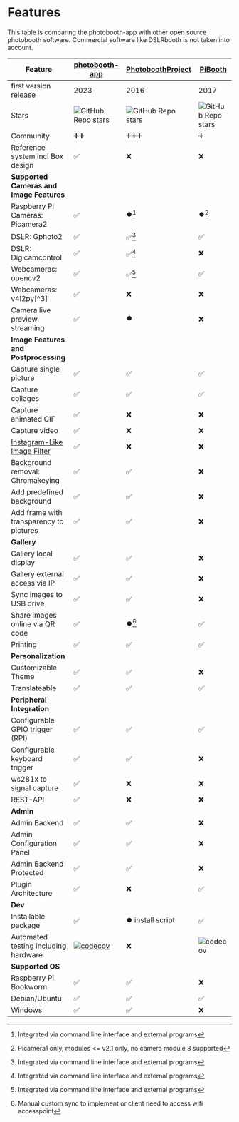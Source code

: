 # Features

This table is comparing the photobooth-app with other open source photobooth software.
Commercial software like DSLRbooth is not taken into account.

| Feature | [photobooth-app](https://github.com/photobooth-app/photobooth-app/) | [PhotoboothProject](https://github.com/PhotoboothProject/photobooth) | [PiBooth](https://github.com/pibooth/pibooth) |
|---|---|---|---|
| first version release | 2023 | 2016 | 2017 |
| Stars |![GitHub Repo stars](https://img.shields.io/github/stars/photobooth-app/photobooth-app?style=social)| ![GitHub Repo stars](https://img.shields.io/github/stars/PhotoboothProject/photobooth?style=social) |![GitHub Repo stars](https://img.shields.io/github/stars/pibooth/pibooth?style=social) |
| Community | ➕➕ | ➕➕➕ | ➕ |
| Reference system incl Box design | ✅ | ❌ | ❌ |
| **Supported Cameras and Image Features** |
| Raspberry Pi Cameras: Picamera2 | ✅ | ⏺️[^2] | ⏺️[^1] |
| DSLR: Gphoto2 | ✅ | ✅[^2] | ✅ |
| DSLR: Digicamcontrol | ✅ | ✅[^2] | ❌ |
| Webcameras: opencv2 | ✅ | ✅[^2] | ✅ |
| Webcameras: v4l2py[^3] | ✅ | ❌ | ❌ |
| Camera live preview streaming | ✅ | ⏺️ | ❌ |
| **Image Features and Postprocessing** |
| Capture single picture | ✅ | ✅ | ✅ |
| Capture collages | ✅ | ✅ | ✅ |
| Capture animated GIF | ✅ | ❌ | ❌ |
| Capture video | ✅ | ❌ | ❌ |
| [Instagram-Like Image Filter](https://github.com/photobooth-app/pilgram2) | ✅ | ❌ | ❌ |
| Background removal: Chromakeying | ✅ | ✅ | ❌ |
| Add predefined background | ✅ | ✅ | ❌ |
| Add frame with transparency to pictures | ✅ | ✅ | ❌ |
| **Gallery** |
| Gallery local display | ✅ | ✅ | ❌ |
| Gallery external access via IP | ✅ | ✅ | ❌ |
| Sync images to USB drive | ✅ | ✅ | ❌ |
| Share images online via QR code | ✅ | ⏺️[^4] | ✅ |
| Printing | ✅ | ✅ | ✅ |
| **Personalization** |
| Customizable Theme | ✅ | ✅ | ❌ |
| Translateable | ✅ | ✅ | ✅ |
| **Peripheral Integration** |
| Configurable GPIO trigger (RPI) | ✅ | ✅ | ✅ |
| Configurable keyboard trigger | ✅ | ✅ | ❌ |
| ws281x to signal capture | ✅ | ❌ | ❌ |
| REST-API | ✅ | ❌ | ❌ |
| **Admin** |
| Admin Backend | ✅ | ✅ | ❌ |
| Admin Configuration Panel | ✅ | ✅ | ❌ |
| Admin Backend Protected | ✅ | ✅ | ❌ |
| Plugin Architecture | ✅ | ❌ | ✅ |
| **Dev** |
| Installable package | ✅ | ⏺️ install script | ✅ |
| Automated testing including hardware |  [![codecov](https://codecov.io/gh/photobooth-app/photobooth-app/branch/main/graph/badge.svg?token=SBB5DGX17V)](https://codecov.io/gh/photobooth-app/photobooth-app) | ❌ | ![codecov](https://codecov.io/gh/pibooth/pibooth/branch/master/graph/badge.svg) |
| **Supported OS** |
| Raspberry Pi Bookworm | ✅ | ✅ | ❌ |
| Debian/Ubuntu | ✅ | ✅ | ✅ |
| Windows | ✅ | ✅ | ❌ |

[^1]: Picamera1 only, modules <= v2.1 only, no camera module 3 supported
[^2]: Integrated via command line interface and external programs
[^4]: Manual custom sync to implement or client need to access wifi accesspoint
